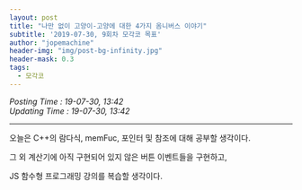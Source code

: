 ```yaml
---
layout: post
title: "나만 없이 고양이-고양에 대한 4가지 옴니버스 이야기"
subtitle: '2019-07-30, 9회차 모각코 목표'
author: "jopemachine"
header-img: "img/post-bg-infinity.jpg"
header-mask: 0.3
tags:
  - 모각코
---
```


<i>Posting Time : 19-07-30, 13:42</i><br>
<i>Updating Time : 19-07-30, 13:42</i><br>

---

오늘은 C++의 람다식, memFuc, 포인터 및 참조에 대해 공부할 생각이다.

그 외 계산기에 아직 구현되어 있지 않은 버튼 이벤트들을 구현하고,

JS 함수형 프로그래밍 강의를 복습할 생각이다.